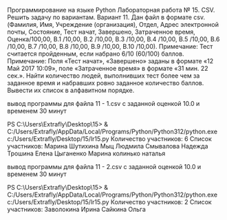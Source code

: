 Программирование на языке Python
Лабораторная работа № 15. CSV.
Решить задачу по вариантам.
Вариант 11. Дан файл в формате csv. (Фамилия, Имя, Учреждение (организация), Отдел, Адрес электронной почты, Состояние, Тест начат, Завершено, Затраченное время, Оценка/100,00, В.1 /10,00, В.2 /10,00, В.3 /10,00, В.4 /10,00, В.5 /10,00, В.6 /10,00, В.7 /10,00, В.8 /10,00, В.9 /10,00, В.10 /10,00).
Примечание: Тест считается пройденным, если набрано 6/10 (60/100) баллов.
Примечание: Поля «Тест начат», «Завершено» заданы в формате «12 Май 2017 10:09», поле «Затраченное время» в формате «31 мин. 22 сек.».
Найти количество людей, выполнивших тест более чем за заданное
время и набравших ровно заданное количество баллов. Вывести их список в
алфавитном порядке.

вывод программы для файла 11 - 1.csv с заданной оценкой 10.0 и временем 30 минут

PS C:\Users\Extrafly\Desktop\15> & C:/Users/Extrafly/AppData/Local/Programs/Python/Python312/python.exe c:/Users/Extrafly/Desktop/15/lr15.py
Количество участников: 6
Список участников:
Марина Шутихина
Мыц Людмила
Смывалова Надежда
Трошина Елена
Цыганенко Марина
колинько наталья

вывод программы для файла 11 - 2.csv с заданной оценкой 10.0 и временем 30 минут

PS C:\Users\Extrafly\Desktop\15> & C:/Users/Extrafly/AppData/Local/Programs/Python/Python312/python.exe c:/Users/Extrafly/Desktop/15/lr15.py
Количество участников: 2
Список участников:
Заволокина Ирина
Сайкина Ольга

